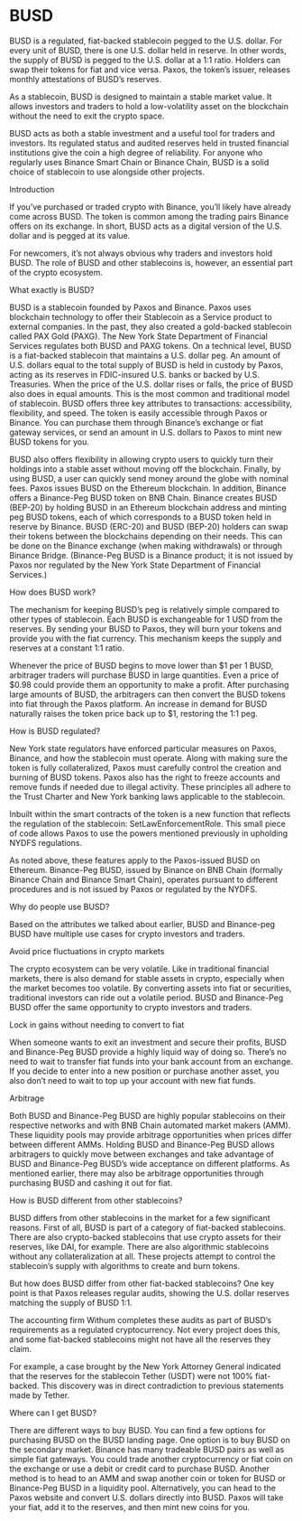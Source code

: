 # BUSD

BUSD is a regulated, fiat-backed stablecoin pegged to the U.S. dollar. For every unit of BUSD, there is one U.S. dollar held in reserve. In other words, the supply of BUSD is pegged to the U.S. dollar at a 1:1 ratio. Holders can swap their tokens for fiat and vice versa. Paxos, the token’s issuer, releases monthly attestations of BUSD’s reserves.

As a stablecoin, BUSD is designed to maintain a stable market value. It allows investors and traders to hold a low-volatility asset on the blockchain without the need to exit the crypto space.

BUSD acts as both a stable investment and a useful tool for traders and investors. Its regulated status and audited reserves held in trusted financial institutions give the coin a high degree of reliability. For anyone who regularly uses Binance Smart Chain or Binance Chain, BUSD is a solid choice of stablecoin to use alongside other projects.

Introduction

If you’ve purchased or traded crypto with Binance, you’ll likely have already come across BUSD. The token is common among the trading pairs Binance offers on its exchange. In short, BUSD acts as a digital version of the U.S. dollar and is pegged at its value.

For newcomers, it’s not always obvious why traders and investors hold BUSD. The role of BUSD and other stablecoins is, however, an essential part of the crypto ecosystem.


What exactly is BUSD?

BUSD is a stablecoin founded by Paxos and Binance. Paxos uses blockchain technology to offer their Stablecoin as a Service product to external companies. In the past, they also created a gold-backed stablecoin called PAX Gold (PAXG). The New York State Department of Financial Services regulates both BUSD and PAXG tokens.
On a technical level, BUSD is a fiat-backed stablecoin that maintains a U.S. dollar peg. An amount of U.S. dollars equal to the total supply of BUSD is held in custody by Paxos, acting as its reserves in FDIC-insured U.S. banks or backed by U.S. Treasuries. When the price of the U.S. dollar rises or falls, the price of BUSD also does in equal amounts. This is the most common and traditional model of stablecoin.
BUSD offers three key attributes to transactions: accessibility, flexibility, and speed. The token is easily accessible through Paxos or Binance. You can purchase them through Binance’s exchange or fiat gateway services, or send an amount in U.S. dollars to Paxos to mint new BUSD tokens for you.

BUSD also offers flexibility in allowing crypto users to quickly turn their holdings into a stable asset without moving off the blockchain. Finally, by using BUSD, a user can quickly send money around the globe with nominal fees.
Paxos issues BUSD on the Ethereum blockchain. In addition, Binance offers a Binance-Peg  BUSD token on BNB Chain. Binance creates BUSD (BEP-20) by holding BUSD in an Ethereum blockchain address and minting peg BUSD tokens, each of which corresponds to a BUSD token held in reserve by Binance. BUSD (ERC-20) and BUSD (BEP-20) holders can swap their tokens between the blockchains depending on their needs. This can be done on the Binance exchange (when making withdrawals) or through Binance Bridge.
(Binance-Peg BUSD is a Binance product; it is not issued by Paxos nor regulated by the New York State Department of Financial Services.)

How does BUSD work?

The mechanism for keeping BUSD’s peg is relatively simple compared to other types of stablecoin. Each BUSD is exchangeable for 1 USD from the reserves. By sending your BUSD to Paxos, they will burn your tokens and provide you with the fiat currency. This mechanism keeps the supply and reserves at a constant 1:1 ratio.

Whenever the price of BUSD begins to move lower than $1 per 1 BUSD, arbitrager traders will purchase BUSD in large quantities. Even a price of $0.98 could provide them an opportunity to make a profit. After purchasing large amounts of BUSD, the arbitragers can then convert the BUSD tokens into fiat through the Paxos platform. An increase in demand for BUSD naturally raises the token price back up to $1, restoring the 1:1 peg.



How is BUSD regulated?

New York state regulators have enforced particular measures on Paxos, Binance, and how the stablecoin must operate. Along with making sure the token is fully collateralized, Paxos must carefully control the creation and burning of BUSD tokens. Paxos also has the right to freeze accounts and remove funds if needed due to illegal activity. These principles all adhere to the Trust Charter and New York banking laws applicable to the stablecoin.

Inbuilt within the smart contracts of the token is a new function that reflects the regulation of the stablecoin: SetLawEnforcementRole. This small piece of code allows Paxos to use the powers mentioned previously in upholding NYDFS regulations.

As noted above, these features apply to the Paxos-issued BUSD on Ethereum. Binance-Peg BUSD, issued by Binance on BNB Chain (formally Binance Chain and Binance Smart Chain), operates pursuant to different procedures and is not issued by Paxos or regulated by the NYDFS.


Why do people use BUSD?

Based on the attributes we talked about earlier, BUSD and Binance-peg BUSD have multiple use cases for crypto investors and traders.

Avoid price fluctuations in crypto markets

The crypto ecosystem can be very volatile. Like in traditional financial markets, there is also demand for stable assets in crypto, especially when the market becomes too volatile. By converting assets into fiat or securities, traditional investors can ride out a volatile period. BUSD and Binance-Peg BUSD offer the same opportunity to crypto investors and traders.

Lock in gains without needing to convert to fiat

When someone wants to exit an investment and secure their profits, BUSD and Binance-Peg BUSD provide a highly liquid way of doing so. There’s no need to wait to transfer fiat funds into your bank account from an exchange. If you decide to enter into a new position or purchase another asset, you also don’t need to wait to top up your account with new fiat funds.

Arbitrage

Both BUSD and Binance-Peg BUSD are highly popular stablecoins on their respective networks and with BNB Chain automated market makers (AMM). These liquidity pools may provide arbitrage opportunities when prices differ between different AMMs. Holding BUSD and Binance-Peg BUSD allows arbitragers to quickly move between exchanges and take advantage of BUSD and Binance-Peg BUSD’s wide acceptance on different platforms. As mentioned earlier, there may also be arbitrage opportunities through purchasing BUSD and cashing it out for fiat.




How is BUSD different from other stablecoins?

BUSD differs from other stablecoins in the market for a few significant reasons. First of all, BUSD is part of a category of fiat-backed stablecoins. There are also crypto-backed stablecoins that use crypto assets for their reserves, like DAI, for example.
There are also algorithmic stablecoins without any collateralization at all. These projects attempt to control the stablecoin’s supply with algorithms to create and burn tokens.

But how does BUSD differ from other fiat-backed stablecoins? One key point is that Paxos releases regular audits, showing the U.S. dollar reserves matching the supply of BUSD 1:1.

The accounting firm Withum completes these audits as part of BUSD’s requirements as a regulated cryptocurrency. Not every project does this, and some fiat-backed stablecoins might not have all the reserves they claim.

For example, a case brought by the New York Attorney General indicated that the reserves for the stablecoin Tether (USDT) were not 100% fiat-backed. This discovery was in direct contradiction to previous statements made by Tether.



Where can I get BUSD?

There are different ways to buy BUSD. You can find a few options for purchasing BUSD on the BUSD landing page. One option is to buy BUSD on the secondary market. Binance has many tradeable BUSD pairs as well as simple fiat gateways. You could trade another cryptocurrency or fiat coin on the exchange or use a debit or credit card to purchase BUSD.
Another method is to head to an AMM and swap another coin or token for BUSD or Binance-Peg BUSD in a liquidity pool. Alternatively, you can head to the Paxos website and convert U.S. dollars directly into BUSD. Paxos will take your fiat, add it to the reserves, and then mint new coins for you.



